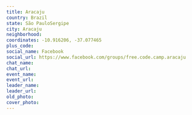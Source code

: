 ```yaml
---
title: Aracaju
country: Brazil
state: São PauloSergipe
city: Aracaju
neighborhood: 
coordinates: -10.916206, -37.077465
plus_code:
social_name: Facebook
social_url: https://www.facebook.com/groups/free.code.camp.aracaju
chat_name:
chat_url:
event_name:
event_url:
leader_name:
leader_url:
old_photo: 
cover_photo:
---
```

